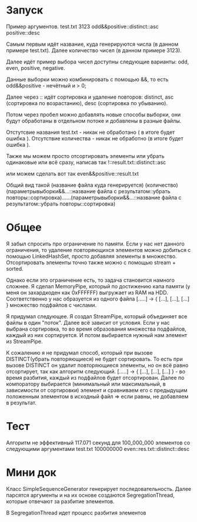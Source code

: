 # Запуск
Пример аргументов.
test.txt 3123 odd&&positive::distinct::asc positive::desc

Самым первым идёт название, куда генерируются числа (в данном примере test.txt).
Далее количество чисел (в данном примере 3123).

Далее идёт пример выбора чисел доступны следующие варианты:
odd, even, positive, negative.

Данные выборки можно комбинировать с помощью &&, то есть odd&&positive - нечётный и > 0;

Далее через :: идёт сортировка и удаление повторов:
distinct, asc (сортировка по возрастанию), desc (сортировка по убыванию).

Потом через пробел можно добавлять новые способы выборки, они будут обработаны в отдельном потоке и добавлены в разные файлы.

Отстутсвие названия test.txt - никак не обработано ( в итоге будет ошибка ).
Отсутствие количества - никак не обработно (в итоге будет ошибка ).

Также мы можем просто отсортировать элементы или убрать одинаковые или всё сразу,
написав так !::result.txt::distinct::asc

или можем сделать вот так even&&positive::result.txt

Общий вид такой (название файла куда генерируется) (количество) (параметрывыборки&&...::название файла с результатом::убрать повторы::сортировка)......(параметрывыборки&&...::название файла с результатом::убрать повторы::сортировка)

# Общее
Я забыл спросить про ограничение по памяти. Если у нас нет данного ограничения, то 
удаление повторяющихся элементов можно добиться с помощью LinkedHashSet, просто добавляя элементы в множество.
Отсортировать элементы точно также можно с помощью stream + sorted. 

Однако если это ограничение есть, то задача становится намного сложнее.
Я сделал MemoryPipe, который по достижению капа памяти (у меня он захардкоден как 0xFFFFFF) выгружает из RAM на HDD.
Соответственно у нас образуется из одного файла [.....] -> { [...], [...], [...] } множество подфайлов с числами.

Я придумал следующее. Я создал StreamPipe, который объединяет все файлы в один "поток". 
Далее всё зависит от условия. Если у нас выбрана сортировка, то во время образования множества подфайлов, каждый из них сортируется.
И потом выбирается нужный нам элемент из StreamPipe.

К сожалению я не придумал способ, который при вызове DISTINCT(убрать повторяющиеся) не будет сортировать. То есть при вызове DISTINCT 
он удалит повторяющиеся элементы, но он всё равно отсортирует, так как алгоритм следующий.
[.....] -> { [...], [...], [...] } - во время разбития, каждый из подфайлов будет отсортирован. 
Далее по компоратору выбирается (минимальный или максимальный, 
в зависимости от сортировки) элемент и сравниваем его с предыдущим положенным элементом в исходный файл => если равны, не добавляем в результат.

# Тест
Алгоритм не эффективный 117.071 секунд для 100_000_000 элементов со следующими аргументами test.txt 100000000 even::res.txt::distinct::desc

# Мини док
Класс SimpleSequenceGenerator генерирует последовательность.
Далее парсятся аргументы и на их основе создаются SegregationThread, которые отвечают за разбитие элементов.

В SegregationThread идет процесс разбития элементов





